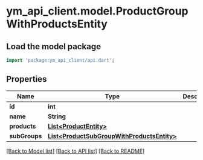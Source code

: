 # ym_api_client.model.ProductGroupWithProductsEntity

## Load the model package
```dart
import 'package:ym_api_client/api.dart';
```

## Properties
Name | Type | Description | Notes
------------ | ------------- | ------------- | -------------
**id** | **int** |  | 
**name** | **String** |  | 
**products** | [**List&lt;ProductEntity&gt;**](ProductEntity.md) |  | 
**subGroups** | [**List&lt;ProductSubGroupWithProductsEntity&gt;**](ProductSubGroupWithProductsEntity.md) |  | [optional] 

[[Back to Model list]](../README.md#documentation-for-models) [[Back to API list]](../README.md#documentation-for-api-endpoints) [[Back to README]](../README.md)


